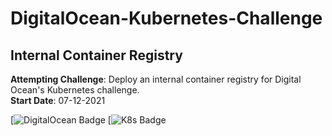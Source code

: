 # DigitalOcean-Kubernetes-Challenge
## Internal Container Registry

**Attempting Challenge**: Deploy an internal container registry for Digital Ocean's Kubernetes challenge.<br>
**Start Date**: 07-12-2021

[![DigitalOcean Badge](https://web-platforms.sfo2.cdn.digitaloceanspaces.com/WWW/Badge%201.svg)
[![K8s Badge](https://img.icons8.com/color/48/000000/kubernetes.png)

